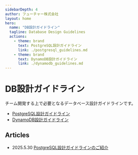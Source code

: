 ```yaml
---
sidebarDepth: 4
author: フューチャー株式会社
layout: home
hero:
  name: "DB設計ガイドライン"
  tagline: Database Design Guidelines
  actions:
    - theme: brand
      text: PostgreSQL設計ガイドライン
      link: ./postgresql_guidelines.md
    - theme: brand
      text: DynamoDB設計ガイドライン
      link: ./dynamodb_guidelines.md
---
```


# DB設計ガイドライン

チーム開発する上で必要となるデータべース設計ガイドラインです。

- [PostgreSQL設計ガイドライン](postgresql_guidelines.md)
- [DynamoDB設計ガイドライン](dynamodb_guidelines.md)

## Articles

- 2025.5.30 [PostgreSQL設計ガイドラインのご紹介](https://future-architect.github.io/articles/20250530a/)
